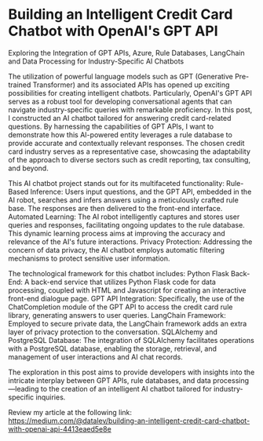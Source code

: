 # Building an Intelligent Credit Card Chatbot with OpenAI's GPT API
Exploring the Integration of GPT APIs, Azure, Rule Databases, LangChain and Data Processing for Industry-Specific AI Chatbots

The utilization of powerful language models such as GPT (Generative Pre-trained Transformer) and its associated APIs has opened up exciting possibilities for creating intelligent chatbots. Particularly, OpenAI's GPT API serves as a robust tool for developing conversational agents that can navigate industry-specific queries with remarkable proficiency.
In this post, I constructed an AI chatbot tailored for answering credit card-related questions. By harnessing the capabilities of GPT APIs, I want to demonstrate how this AI-powered entity leverages a rule database to provide accurate and contextually relevant responses. The chosen credit card industry serves as a representative case, showcasing the adaptability of the approach to diverse sectors such as credit reporting, tax consulting, and beyond.

This AI chatbot project stands out for its multifaceted functionality:
Rule-Based Inference: Users input questions, and the GPT API, embedded in the AI robot, searches and infers answers using a meticulously crafted rule base. The responses are then delivered to the front-end interface.
Automated Learning: The AI robot intelligently captures and stores user queries and responses, facilitating ongoing updates to the rule database. This dynamic learning process aims at improving the accuracy and relevance of the AI's future interactions.
Privacy Protection: Addressing the concern of data privacy, the AI chatbot employs automatic filtering mechanisms to protect sensitive user information.

The technological framework for this chatbot includes:
Python Flask Back-End: A back-end service that utilizes Python Flask code for data processing, coupled with HTML and Javascript for creating an interactive front-end dialogue page.
GPT API Integration: Specifically, the use of the ChatCompletion module of the GPT API to access the credit card rule library, generating answers to user queries.
LangChain Framework: Employed to secure private data, the LangChain framework adds an extra layer of privacy protection to the conversation.
SQLAlchemy and PostgreSQL Database: The integration of SQLAlchemy facilitates operations with a PostgreSQL database, enabling the storage, retrieval, and management of user interactions and AI chat records.

The exploration in this post aims to provide developers with insights into the intricate interplay between GPT APIs, rule databases, and data processing—leading to the creation of an intelligent AI chatbot tailored for industry-specific inquiries.

Review my article at the following link: https://medium.com/@datalev/building-an-intelligent-credit-card-chatbot-with-openai-api-4413eaed5e8e

